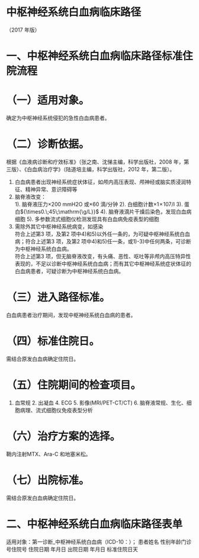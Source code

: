 # 中枢神经系统白血病临床路径  
（2017 年版）  
# 一、中枢神经系统白血病临床路径标准住院流程  
# （一）适用对象。  
确定为中枢神经系统侵犯的急性白血病患者。  
# （二）诊断依据。  
根据《血液病诊断和疗效标准》（张之南、沈悌主编，科学出版社，2008 年，第三版）、《白血病治疗学》（陆道培主编，科学出版社，2012 年，第二版）。  
1. 白血病患者出现神经系统症状体征，如颅内高压表现、颅神经或脑实质浸润特征、精神异常、意识障碍等  
2. 脑脊液改变：  
1). 脑脊液压力$\times200$ mmH2O 或${\times60}$ 滴/分钟 2). 白细胞计数${\displaystyle\times1\!\times\!107/\mathrm{I}}$ 3). 蛋白${\times0.\;45\;\mathrm{\g/L}}$ 4). 脑脊液滴片干燥后染色，发现白血病细胞  5). 多参数流式细胞仪检测发现具有白血病免疫表型的细胞  
3. 需除外其它中枢神经系统病变，如感染  
符合上述第3 项，及第2 项中4)和5)以外任一条的，为可疑中枢神经系统白血病；符合上述第3 项，及第2 项中4)和5)任一条，或1)-3)中任何两条，可诊断为中枢神经系统白血病。  
符合上述第3 项，但无脑脊液改变，有头痛、恶性、呕吐等非颅内高压特异性表现的，不足以诊断中枢神经系统白血病；而有其它中枢神经系统症状体征的白血病患者，可疑诊断为中枢神经系统白血病。  
# （三）进入路径标准。  
白血病患者治疗期间，发现中枢神经系统白血病的患者。  
# （四）标准住院日。  
需结合原发白血病确定住院日。  
# （五）住院期间的检查项目。  
1. 血常规  2. 出凝血 4. ECG  5. 影像(MRI/PET-CT/CT)  6. 脑脊液常规、生化、细胞病理、流式细胞仪免疫表型分析  
# （六）治疗方案的选择。  
鞘内注射MTX、Ara-C 和地塞米松。  
# （七）出院标准。  
需结合原发白血病确定住院日。  
# 二、中枢神经系统白血病临床路径表单  
适用对象：第一诊断_中枢神经系统白血病（ICD-10：）； 患者姓名  性别年龄门诊号住院号 住院日期  年月日   出院日期  年月日  标准住院日天  
